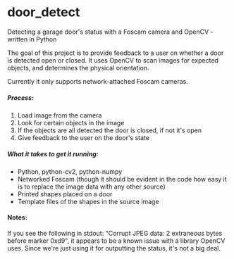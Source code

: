 # door_detect
Detecting a garage door's status with a Foscam camera and OpenCV - written in Python

The goal of this project is to provide feedback to a user on whether a door is detected open or closed. It uses OpenCV to scan images for expected objects, and determines the physical orientation.

Currently it only supports network-attached Foscam cameras.

##### Process:

1. Load image from the camera
2. Look for certain objects in the image
3. If the objects are all detected the door is closed, if not it's open
4. Give feedback to the user on the door's state

##### What it takes to get it running:

* Python, python-cv2, python-numpy
* Networked Foscam (though it should be evident in the code how easy it is to replace the image data with any other source)
* Printed shapes placed on a door
* Template files of the shapes in the source image

#### Notes:

If you see the following in stdout: "Corrupt JPEG data: 2 extraneous bytes before marker 0xd9", it appears to be a known issue with a library OpenCV uses. Since we're just using it for outputting the status, it's not a big deal.
